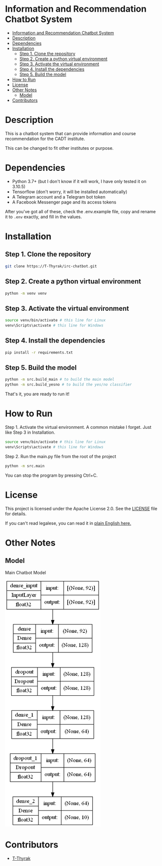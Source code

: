 # Information and Recommendation Chatbot System

- [Information and Recommendation Chatbot System](#information-and-recommendation-chatbot-system)
- [Description](#description)
- [Dependencies](#dependencies)
- [Installation](#installation)
  - [Step 1. Clone the repository](#step-1-clone-the-repository)
  - [Step 2. Create a python virtual environment](#step-2-create-a-python-virtual-environment)
  - [Step 3. Activate the virtual environment](#step-3-activate-the-virtual-environment)
  - [Step 4. Install the dependencies](#step-4-install-the-dependencies)
  - [Step 5. Build the model](#step-5-build-the-model)
- [How to Run](#how-to-run)
- [License](#license)
- [Other Notes](#other-notes)
  - [Model](#model)
- [Contributors](#contributors)

# Description
This is a chatbot system that can provide information and course recommendation for the CADT institute.

This can be changed to fit other institutes or purpose.

# Dependencies
- Python 3.7+ (but I don't know if it will work, I have only tested it on 3.10.5)
- Tensorflow (don't worry, it will be installed automatically)
- A Telegram account and a Telegram bot token
- A Facebook Messenger page and its access tokens

After you've got all of these, check the .env.example file, copy and rename it to `.env` exactly, and fill in the values.

# Installation
## Step 1. Clone the repository
```bash
git clone https://T-Thyrak/irc-chatbot.git
```

## Step 2. Create a python virtual environment
```bash
python -m venv venv
```

## Step 3. Activate the virtual environment
```bash
source venv/bin/activate # this line for Linux
venv\Scripts\activate # this line for Windows
```

## Step 4. Install the dependencies
```bash
pip install -r requirements.txt
```

## Step 5. Build the model
```bash
python -m src.build_main # to build the main model
python -m src.build_yesno # to build the yes/no classifier
```
That's it, you are ready to run it!

# How to Run
Step 1. Activate the virtual environment. A common mistake I forget. Just like Step 3 in Installation.
```bash
source venv/bin/activate # this line for Linux
venv\Scripts\activate # this line for Windows
```

Step 2. Run the main.py file from the root of the project
```bash
python -m src.main
```

You can stop the program by pressing Ctrl+C.

# License
This project is licensed under the Apache License 2.0. See the [LICENSE](LICENSE) file for details.

If you can't read legalese, you can read it in [plain English here.](https://tldrlegal.com/license/apache-license-2.0-(apache-2.0))

# Other Notes
## Model
Main Chatbot Model

![Model](model.png)

# Contributors
- [T-Thyrak](https://github.com/T-Thyrak)